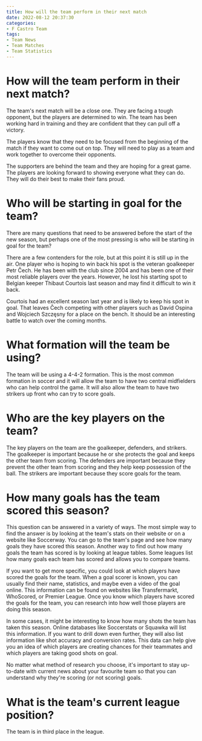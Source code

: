 ```yaml
---
title: How will the team perform in their next match
date: 2022-08-12 20:37:30
categories:
- F Castro Team
tags:
- Team News
- Team Matches
- Team Statistics
---
```



#  How will the team perform in their next match?

The team's next match will be a close one. They are facing a tough opponent, but the players are determined to win. The team has been working hard in training and they are confident that they can pull off a victory.

The players know that they need to be focused from the beginning of the match if they want to come out on top. They will need to play as a team and work together to overcome their opponents.

The supporters are behind the team and they are hoping for a great game. The players are looking forward to showing everyone what they can do. They will do their best to make their fans proud.

#  Who will be starting in goal for the team?

There are many questions that need to be answered before the start of the new season, but perhaps one of the most pressing is who will be starting in goal for the team? 

There are a few contenders for the role, but at this point it is still up in the air. One player who is hoping to win back his spot is the veteran goalkeeper Petr Čech. He has been with the club since 2004 and has been one of their most reliable players over the years. However, he lost his starting spot to Belgian keeper Thibaut Courtois last season and may find it difficult to win it back.

Courtois had an excellent season last year and is likely to keep his spot in goal. That leaves Čech competing with other players such as David Ospina and Wojciech Szczęsny for a place on the bench. It should be an interesting battle to watch over the coming months.

#  What formation will the team be using?

The team will be using a 4-4-2 formation. This is the most common formation in soccer and it will allow the team to have two central midfielders who can help control the game. It will also allow the team to have two strikers up front who can try to score goals.

# Who are the key players on the team?

The key players on the team are the goalkeeper, defenders, and strikers. The goalkeeper is important because he or she protects the goal and keeps the other team from scoring. The defenders are important because they prevent the other team from scoring and they help keep possession of the ball. The strikers are important because they score goals for the team.

#  How many goals has the team scored this season?

This question can be answered in a variety of ways. The most simple way to find the answer is by looking at the team's stats on their website or on a website like Soccerway. You can go to the team's page and see how many goals they have scored this season. Another way to find out how many goals the team has scored is by looking at league tables. Some leagues list how many goals each team has scored and allows you to compare teams.

If you want to get more specific, you could look at which players have scored the goals for the team. When a goal scorer is known, you can usually find their name, statistics, and maybe even a video of the goal online. This information can be found on websites like Transfermarkt, WhoScored, or Premier League. Once you know which players have scored the goals for the team, you can research into how well those players are doing this season.

In some cases, it might be interesting to know how many shots the team has taken this season. Online databases like Soccerstats or Squawka will list this information. If you want to drill down even further, they will also list information like shot accuracy and conversion rates. This data can help give you an idea of which players are creating chances for their teammates and which players are taking good shots on goal. 

No matter what method of research you choose, it's important to stay up-to-date with current news about your favourite team so that you can understand why they're scoring (or not scoring) goals.

#  What is the team's current league position?

The team is in third place in the league.